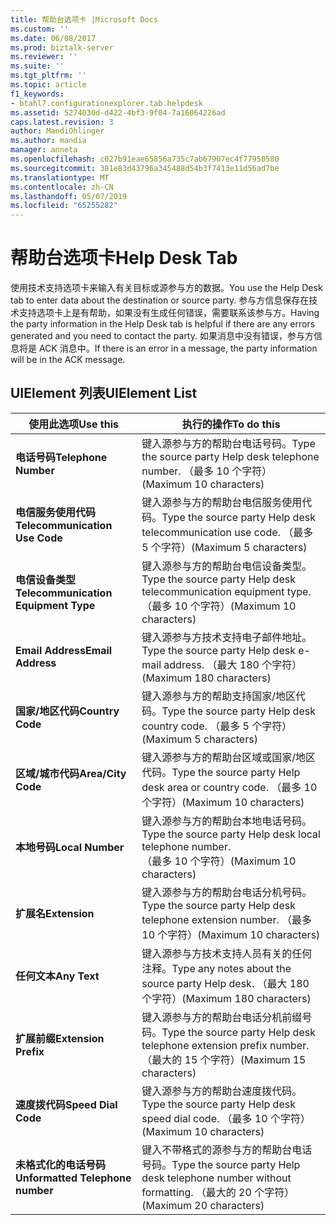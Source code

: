 ```yaml
---
title: 帮助台选项卡 |Microsoft Docs
ms.custom: ''
ms.date: 06/08/2017
ms.prod: biztalk-server
ms.reviewer: ''
ms.suite: ''
ms.tgt_pltfrm: ''
ms.topic: article
f1_keywords:
- btahl7.configurationexplorer.tab.helpdesk
ms.assetid: 5274030d-d422-4bf3-9f04-7a16064226ad
caps.latest.revision: 3
author: MandiOhlinger
ms.author: mandia
manager: anneta
ms.openlocfilehash: c027b91eae65856a735c7ab67907ec4f77950580
ms.sourcegitcommit: 381e83d43796a345488d54b3f7413e11d56ad7be
ms.translationtype: MT
ms.contentlocale: zh-CN
ms.lasthandoff: 05/07/2019
ms.locfileid: "65255282"
---
```

# <a name="help-desk-tab"></a><span data-ttu-id="e70ad-102">帮助台选项卡</span><span class="sxs-lookup"><span data-stu-id="e70ad-102">Help Desk Tab</span></span>
<span data-ttu-id="e70ad-103">使用技术支持选项卡来输入有关目标或源参与方的数据。</span><span class="sxs-lookup"><span data-stu-id="e70ad-103">You use the Help Desk tab to enter data about the destination or source party.</span></span> <span data-ttu-id="e70ad-104">参与方信息保存在技术支持选项卡上是有帮助，如果没有生成任何错误，需要联系该参与方。</span><span class="sxs-lookup"><span data-stu-id="e70ad-104">Having the party information in the Help Desk tab is helpful if there are any errors generated and you need to contact the party.</span></span> <span data-ttu-id="e70ad-105">如果消息中没有错误，参与方信息将是 ACK 消息中。</span><span class="sxs-lookup"><span data-stu-id="e70ad-105">If there is an error in a message, the party information will be in the ACK message.</span></span>  
  
## <a name="uielement-list"></a><span data-ttu-id="e70ad-106">UIElement 列表</span><span class="sxs-lookup"><span data-stu-id="e70ad-106">UIElement List</span></span>  
  
|<span data-ttu-id="e70ad-107">使用此选项</span><span class="sxs-lookup"><span data-stu-id="e70ad-107">Use this</span></span>|<span data-ttu-id="e70ad-108">执行的操作</span><span class="sxs-lookup"><span data-stu-id="e70ad-108">To do this</span></span>|  
|--------------|----------------|  
|<span data-ttu-id="e70ad-109">**电话号码**</span><span class="sxs-lookup"><span data-stu-id="e70ad-109">**Telephone Number**</span></span>|<span data-ttu-id="e70ad-110">键入源参与方的帮助台电话号码。</span><span class="sxs-lookup"><span data-stu-id="e70ad-110">Type the source party Help desk telephone number.</span></span> <span data-ttu-id="e70ad-111">（最多 10 个字符）</span><span class="sxs-lookup"><span data-stu-id="e70ad-111">(Maximum 10 characters)</span></span>|  
|<span data-ttu-id="e70ad-112">**电信服务使用代码**</span><span class="sxs-lookup"><span data-stu-id="e70ad-112">**Telecommunication Use Code**</span></span>|<span data-ttu-id="e70ad-113">键入源参与方的帮助台电信服务使用代码。</span><span class="sxs-lookup"><span data-stu-id="e70ad-113">Type the source party Help desk telecommunication use code.</span></span> <span data-ttu-id="e70ad-114">（最多 5 个字符）</span><span class="sxs-lookup"><span data-stu-id="e70ad-114">(Maximum 5 characters)</span></span>|  
|<span data-ttu-id="e70ad-115">**电信设备类型**</span><span class="sxs-lookup"><span data-stu-id="e70ad-115">**Telecommunication Equipment Type**</span></span>|<span data-ttu-id="e70ad-116">键入源参与方的帮助台电信设备类型。</span><span class="sxs-lookup"><span data-stu-id="e70ad-116">Type the source party Help desk telecommunication equipment type.</span></span> <span data-ttu-id="e70ad-117">（最多 10 个字符）</span><span class="sxs-lookup"><span data-stu-id="e70ad-117">(Maximum 10 characters)</span></span>|  
|<span data-ttu-id="e70ad-118">**Email Address**</span><span class="sxs-lookup"><span data-stu-id="e70ad-118">**Email Address**</span></span>|<span data-ttu-id="e70ad-119">键入源参与方技术支持电子邮件地址。</span><span class="sxs-lookup"><span data-stu-id="e70ad-119">Type the source party Help desk e-mail address.</span></span> <span data-ttu-id="e70ad-120">（最大 180 个字符）</span><span class="sxs-lookup"><span data-stu-id="e70ad-120">(Maximum 180 characters)</span></span>|  
|<span data-ttu-id="e70ad-121">**国家/地区代码**</span><span class="sxs-lookup"><span data-stu-id="e70ad-121">**Country Code**</span></span>|<span data-ttu-id="e70ad-122">键入源参与方的帮助支持国家/地区代码。</span><span class="sxs-lookup"><span data-stu-id="e70ad-122">Type the source party Help desk country code.</span></span> <span data-ttu-id="e70ad-123">（最多 5 个字符）</span><span class="sxs-lookup"><span data-stu-id="e70ad-123">(Maximum 5 characters)</span></span>|  
|<span data-ttu-id="e70ad-124">**区域/城市代码**</span><span class="sxs-lookup"><span data-stu-id="e70ad-124">**Area/City Code**</span></span>|<span data-ttu-id="e70ad-125">键入源参与方的帮助台区域或国家/地区代码。</span><span class="sxs-lookup"><span data-stu-id="e70ad-125">Type the source party Help desk area or country code.</span></span> <span data-ttu-id="e70ad-126">（最多 10 个字符）</span><span class="sxs-lookup"><span data-stu-id="e70ad-126">(Maximum 10 characters)</span></span>|  
|<span data-ttu-id="e70ad-127">**本地号码**</span><span class="sxs-lookup"><span data-stu-id="e70ad-127">**Local Number**</span></span>|<span data-ttu-id="e70ad-128">键入源参与方的帮助台本地电话号码。</span><span class="sxs-lookup"><span data-stu-id="e70ad-128">Type the source party Help desk local telephone number.</span></span> <span data-ttu-id="e70ad-129">（最多 10 个字符）</span><span class="sxs-lookup"><span data-stu-id="e70ad-129">(Maximum 10 characters)</span></span>|  
|<span data-ttu-id="e70ad-130">**扩展名**</span><span class="sxs-lookup"><span data-stu-id="e70ad-130">**Extension**</span></span>|<span data-ttu-id="e70ad-131">键入源参与方的帮助台电话分机号码。</span><span class="sxs-lookup"><span data-stu-id="e70ad-131">Type the source party Help desk telephone extension number.</span></span> <span data-ttu-id="e70ad-132">（最多 10 个字符）</span><span class="sxs-lookup"><span data-stu-id="e70ad-132">(Maximum 10 characters)</span></span>|  
|<span data-ttu-id="e70ad-133">**任何文本**</span><span class="sxs-lookup"><span data-stu-id="e70ad-133">**Any Text**</span></span>|<span data-ttu-id="e70ad-134">键入源参与方技术支持人员有关的任何注释。</span><span class="sxs-lookup"><span data-stu-id="e70ad-134">Type any notes about the source party Help desk.</span></span> <span data-ttu-id="e70ad-135">（最大 180 个字符）</span><span class="sxs-lookup"><span data-stu-id="e70ad-135">(Maximum 180 characters)</span></span>|  
|<span data-ttu-id="e70ad-136">**扩展前缀**</span><span class="sxs-lookup"><span data-stu-id="e70ad-136">**Extension Prefix**</span></span>|<span data-ttu-id="e70ad-137">键入源参与方的帮助台电话分机前缀号码。</span><span class="sxs-lookup"><span data-stu-id="e70ad-137">Type the source party Help desk telephone extension prefix number.</span></span> <span data-ttu-id="e70ad-138">（最大的 15 个字符）</span><span class="sxs-lookup"><span data-stu-id="e70ad-138">(Maximum 15 characters)</span></span>|  
|<span data-ttu-id="e70ad-139">**速度拨代码**</span><span class="sxs-lookup"><span data-stu-id="e70ad-139">**Speed Dial Code**</span></span>|<span data-ttu-id="e70ad-140">键入源参与方的帮助台速度拨代码。</span><span class="sxs-lookup"><span data-stu-id="e70ad-140">Type the source party Help desk speed dial code.</span></span> <span data-ttu-id="e70ad-141">（最多 10 个字符）</span><span class="sxs-lookup"><span data-stu-id="e70ad-141">(Maximum 10 characters)</span></span>|  
|<span data-ttu-id="e70ad-142">**未格式化的电话号码**</span><span class="sxs-lookup"><span data-stu-id="e70ad-142">**Unformatted Telephone number**</span></span>|<span data-ttu-id="e70ad-143">键入不带格式的源参与方的帮助台电话号码。</span><span class="sxs-lookup"><span data-stu-id="e70ad-143">Type the source party Help desk telephone number without formatting.</span></span> <span data-ttu-id="e70ad-144">（最大的 20 个字符）</span><span class="sxs-lookup"><span data-stu-id="e70ad-144">(Maximum 20 characters)</span></span>|